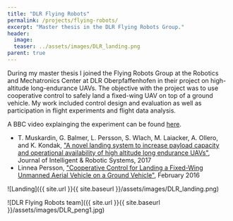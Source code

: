 ```yaml
---
title: "DLR Flying Robots"
permalink: /projects/flying-robots/
excerpt: "Master thesis in the DLR Flying Robots Group."
header:
  image: 
  teaser: ../assets/images/DLR_landing.png
parent: true
---
```

During my master thesis I joined the Flying Robots Group at the Robotics and Mechatronics Center at DLR Oberpfaffenhofen in their project on high-altitude long-endurance UAVs. 
The objective with the project was to use cooperative control to safely land a fixed-wing UAV on top of a ground vehicle. 
My work included control design and evaluation as well as participation in flight experiments and flight data analysis. 

A BBC video explainging the experiment can be found [here](http://www.bbc.com/news/technology-35351709). 

* T. Muskardin, G. Balmer, L. Persson, S. Wlach, M. Laiacker, A. Ollero, and K. Kondak, ["A novel landing system to increase payload capacity and operational availability of high altitude long endurance UAVs"](http://rdcu.be/vQGX), Journal of Intelligent & Robotic Systems, 2017
* Linnea Persson, ["Cooperative Control for Landing a Fixed-Wing Unmanned Aerial Vehicle on a Ground Vehicle"](http://kth.diva-portal.org/smash/get/diva2:930987/FULLTEXT01.pdf), February 2016



![Landing]({{ site.url }}{{ site.baseurl }}/assets/images/DLR_landing.png)

![DLR Flying Robots team]({{ site.url }}{{ site.baseurl }}/assets/images/DLR_peng1.jpg)

